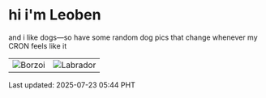 # hi i'm Leoben

and i like dogs—so have some random dog pics that change whenever my CRON feels like it

|  |  |
|--------|----------|
| ![Borzoi](https://random-dog-vercel.vercel.app/api/random-borzoi?v=1753220699) | ![Labrador](https://random-dog-vercel.vercel.app/api/random-labrador?v=1753220699) |

Last updated: 2025-07-23 05:44 PHT
